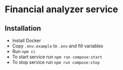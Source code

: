 # Financial analyzer service 

## Installation

- Install Docker
- Copy `.env.example` to `.env` and fill variables
- Run `npm ci`
- To start service run `npm run compose:start`
- To stop service run `npm run compose:stop`
